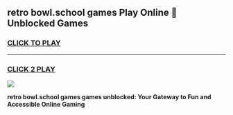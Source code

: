 
## retro bowl.school games Play Online 👋 Unblocked Games
<h3>
<a href="https://news.freeplayer.one?title=retro_bowl.school_games&ref=17GH">CLICK TO PLAY</a></h3>
<hr>

<h3>
<a href="https://news.freeplayer.one?title=retro_bowl.school_games&ref=17GH">CLICK 2 PLAY</a>
  
</h3>

<a href="https://news.freeplayer.one?title=retro_bowl.school_games&ref=17GH/"><img src="https://clearcache.store/games.png"></a>


**retro bowl.school games games unblocked: Your Gateway to Fun and Accessible Online Gaming**
